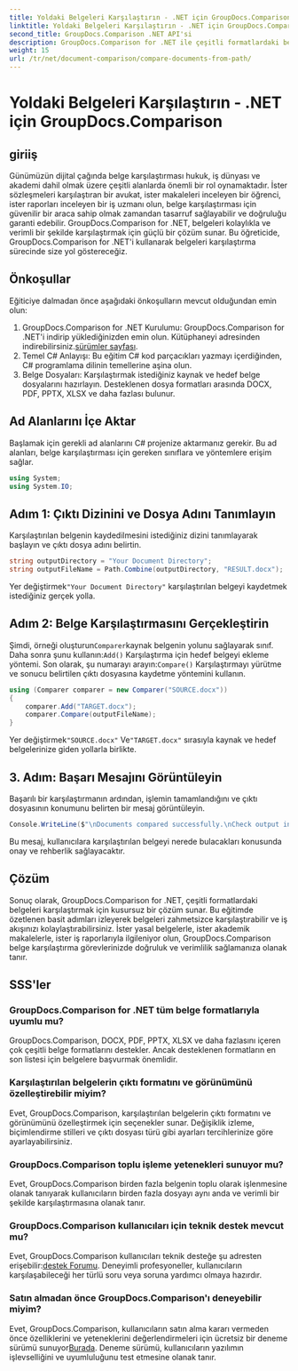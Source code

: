```yaml
---
title: Yoldaki Belgeleri Karşılaştırın - .NET için GroupDocs.Comparison
linktitle: Yoldaki Belgeleri Karşılaştırın - .NET için GroupDocs.Comparison
second_title: GroupDocs.Comparison .NET API'si
description: GroupDocs.Comparison for .NET ile çeşitli formatlardaki belgeleri zahmetsizce karşılaştırın. Zamandan tasarruf edin ve yasal, akademik ve ticari görevlerde doğruluk sağlayın.
weight: 15
url: /tr/net/document-comparison/compare-documents-from-path/
---
```


# Yoldaki Belgeleri Karşılaştırın - .NET için GroupDocs.Comparison

## giriiş
Günümüzün dijital çağında belge karşılaştırması hukuk, iş dünyası ve akademi dahil olmak üzere çeşitli alanlarda önemli bir rol oynamaktadır. İster sözleşmeleri karşılaştıran bir avukat, ister makaleleri inceleyen bir öğrenci, ister raporları inceleyen bir iş uzmanı olun, belge karşılaştırması için güvenilir bir araca sahip olmak zamandan tasarruf sağlayabilir ve doğruluğu garanti edebilir. GroupDocs.Comparison for .NET, belgeleri kolaylıkla ve verimli bir şekilde karşılaştırmak için güçlü bir çözüm sunar. Bu öğreticide, GroupDocs.Comparison for .NET'i kullanarak belgeleri karşılaştırma sürecinde size yol göstereceğiz.
## Önkoşullar
Eğiticiye dalmadan önce aşağıdaki önkoşulların mevcut olduğundan emin olun:
1. GroupDocs.Comparison for .NET Kurulumu: GroupDocs.Comparison for .NET'i indirip yüklediğinizden emin olun. Kütüphaneyi adresinden indirebilirsiniz.[sürümler sayfası](https://releases.groupdocs.com/comparison/net/).
2. Temel C# Anlayışı: Bu eğitim C# kod parçacıkları yazmayı içerdiğinden, C# programlama dilinin temellerine aşina olun.
3. Belge Dosyaları: Karşılaştırmak istediğiniz kaynak ve hedef belge dosyalarını hazırlayın. Desteklenen dosya formatları arasında DOCX, PDF, PPTX, XLSX ve daha fazlası bulunur.

## Ad Alanlarını İçe Aktar
Başlamak için gerekli ad alanlarını C# projenize aktarmanız gerekir. Bu ad alanları, belge karşılaştırması için gereken sınıflara ve yöntemlere erişim sağlar.
```csharp
using System;
using System.IO;
```
## Adım 1: Çıktı Dizinini ve Dosya Adını Tanımlayın
Karşılaştırılan belgenin kaydedilmesini istediğiniz dizini tanımlayarak başlayın ve çıktı dosya adını belirtin.
```csharp
string outputDirectory = "Your Document Directory";
string outputFileName = Path.Combine(outputDirectory, "RESULT.docx");
```
 Yer değiştirmek`"Your Document Directory"` karşılaştırılan belgeyi kaydetmek istediğiniz gerçek yolla.
## Adım 2: Belge Karşılaştırmasını Gerçekleştirin
 Şimdi, örneği oluşturun`Comparer`kaynak belgenin yolunu sağlayarak sınıf. Daha sonra şunu kullanın:`Add()` Karşılaştırma için hedef belgeyi ekleme yöntemi. Son olarak, şu numarayı arayın:`Compare()` Karşılaştırmayı yürütme ve sonucu belirtilen çıktı dosyasına kaydetme yöntemini kullanın.
```csharp
using (Comparer comparer = new Comparer("SOURCE.docx"))
{
    comparer.Add("TARGET.docx");
    comparer.Compare(outputFileName);
}
```
 Yer değiştirmek`"SOURCE.docx"` Ve`"TARGET.docx"` sırasıyla kaynak ve hedef belgelerinize giden yollarla birlikte.
## 3. Adım: Başarı Mesajını Görüntüleyin
Başarılı bir karşılaştırmanın ardından, işlemin tamamlandığını ve çıktı dosyasının konumunu belirten bir mesaj görüntüleyin.
```csharp
Console.WriteLine($"\nDocuments compared successfully.\nCheck output in {outputDirectory}.");
```
Bu mesaj, kullanıcılara karşılaştırılan belgeyi nerede bulacakları konusunda onay ve rehberlik sağlayacaktır.

## Çözüm
Sonuç olarak, GroupDocs.Comparison for .NET, çeşitli formatlardaki belgeleri karşılaştırmak için kusursuz bir çözüm sunar. Bu eğitimde özetlenen basit adımları izleyerek belgeleri zahmetsizce karşılaştırabilir ve iş akışınızı kolaylaştırabilirsiniz. İster yasal belgelerle, ister akademik makalelerle, ister iş raporlarıyla ilgileniyor olun, GroupDocs.Comparison belge karşılaştırma görevlerinizde doğruluk ve verimlilik sağlamanıza olanak tanır.
## SSS'ler
### GroupDocs.Comparison for .NET tüm belge formatlarıyla uyumlu mu?
GroupDocs.Comparison, DOCX, PDF, PPTX, XLSX ve daha fazlasını içeren çok çeşitli belge formatlarını destekler. Ancak desteklenen formatların en son listesi için belgelere başvurmak önemlidir.
### Karşılaştırılan belgelerin çıktı formatını ve görünümünü özelleştirebilir miyim?
Evet, GroupDocs.Comparison, karşılaştırılan belgelerin çıktı formatını ve görünümünü özelleştirmek için seçenekler sunar. Değişiklik izleme, biçimlendirme stilleri ve çıktı dosyası türü gibi ayarları tercihlerinize göre ayarlayabilirsiniz.
### GroupDocs.Comparison toplu işleme yetenekleri sunuyor mu?
Evet, GroupDocs.Comparison birden fazla belgenin toplu olarak işlenmesine olanak tanıyarak kullanıcıların birden fazla dosyayı aynı anda ve verimli bir şekilde karşılaştırmasına olanak tanır.
### GroupDocs.Comparison kullanıcıları için teknik destek mevcut mu?
 Evet, GroupDocs.Comparison kullanıcıları teknik desteğe şu adresten erişebilir:[destek Forumu](https://forum.groupdocs.com/c/comparison/12). Deneyimli profesyoneller, kullanıcıların karşılaşabileceği her türlü soru veya soruna yardımcı olmaya hazırdır.
### Satın almadan önce GroupDocs.Comparison'ı deneyebilir miyim?
 Evet, GroupDocs.Comparison, kullanıcıların satın alma kararı vermeden önce özelliklerini ve yeteneklerini değerlendirmeleri için ücretsiz bir deneme sürümü sunuyor[Burada](https://releases.groupdocs.com/). Deneme sürümü, kullanıcıların yazılımın işlevselliğini ve uyumluluğunu test etmesine olanak tanır.